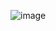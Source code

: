 ![image](https://user-images.githubusercontent.com/36649115/41325817-2dd11cde-6e71-11e8-9e70-48b991378d24.png)
